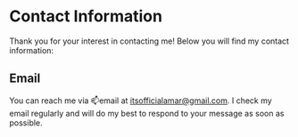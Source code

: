 # Contact Information
Thank you for your interest in contacting me! Below you will find my contact information:
## Email
You can reach me via 📫email at [itsofficialamar@gmail.com](mailto:itsofficialamar@gmail.com). I check my email regularly and will do my best to respond to your message as soon as possible.
